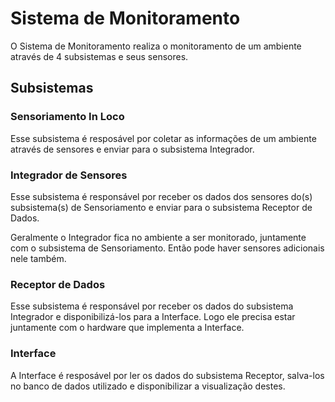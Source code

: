 <h1>Sistema de Monitoramento</h1>
<p>O Sistema de Monitoramento realiza o monitoramento de um ambiente através de 4 subsistemas e seus sensores.</p>

<h2>Subsistemas</h2>

<h3>Sensoriamento In Loco</h3>
<p>Esse subsistema é resposável por coletar as informações de um ambiente através de sensores e enviar para o subsistema Integrador.</p>

<h3>Integrador de Sensores</h3>
<p>Esse subsistema é responsável por receber os dados dos sensores do(s) subsistema(s) de Sensoriamento e enviar para o subsistema Receptor de Dados.</p>
<p>Geralmente o Integrador fica no ambiente a ser monitorado, juntamente com o subsistema de Sensoriamento. Então pode haver sensores adicionais nele também.</p>

<h3>Receptor de Dados</h3>
<p>Esse subsistema é responsável por receber os dados do subsistema Integrador e disponibilizá-los para a Interface. Logo ele precisa estar juntamente com o hardware que implementa a Interface.</p>

<h3>Interface</h3>
<p>A Interface é resposável por ler os dados do subsistema Receptor, salva-los no banco de dados utilizado e disponibilizar a visualização destes.</p>